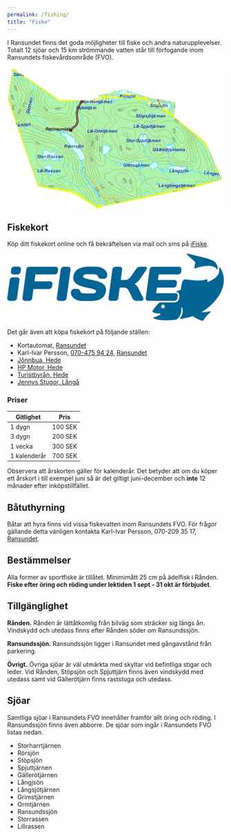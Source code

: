 ```yaml
---
permalink: /fishing/
title: "Fiske"
---
```


I Ransundet finns det goda möjligheter till fiske och andra naturupplevelser. Totalt 12 sjöar och 15 km strömmande vatten står till förfogande inom Ransundets fiskevårdsområde (FVO).

[ ![FVO](https://github.com/cjbackman/ransundet.nu/raw/gh-pages/assets/images/fvo_karta.png) ](https://github.com/cjbackman/ransundet.nu/raw/gh-pages/assets/images/fvo_karta.png)

## Fiskekort

Köp ditt fiskekort online och få bekräftelsen via mail och sms på [iFiske](https://www.ifiske.se/fiskekort-ransundssjon-storrassen-mfl.htm).

[ ![iFiske](https://github.com/cjbackman/ransundet.nu/raw/gh-pages/assets/images/ifiske.png) ](https://www.ifiske.se/fiskekort-ransundssjon-storrassen-mfl.htm)

Det går även att köpa fiskekort på följande ställen:

- Kortautomat, [Ransundet](https://goo.gl/maps/RoQYGQepDzytngEL8)
- Karl-Ivar Persson, [070-475 94 24](tel:+46704759424), [Ransundet](https://goo.gl/maps/tJ22soxXNKhotreW8)
- [Jônnbua, Hede](https://www.jonnbua.se/)
- [HP Motor, Hede](http://www.hp-motor.se/)
- [Turistbyrån, Hede](https://www.facebook.com/sonfjalletnaturochkultur/)
- [Jennys Stugor, Långå](http://www.jennysstugor.se/sommar/sv/index.html)

### Priser

| Gitlighet    | Pris    |
| ------------ | ------- |
| 1 dygn       | 100 SEK |
| 3 dygn       | 200 SEK |
| 1 vecka      | 300 SEK |
| 1 kalenderår | 700 SEK |

Observera att årskorten gäller för kalenderår. Det betyder att om du köper ett årskort i till exempel juni så är det giltigt juni-december och **inte** 12 månader efter inköpstillfället.

## Båtuthyrning

Båtar att hyra finns vid vissa fiskevatten inom Ransundets FVO. För frågor gällande detta vänligen kontakta Karl-Ivar Persson, 070-209 35 17, [Ransundet](https://goo.gl/maps/tJ22soxXNKhotreW8).

## Bestämmelser

Alla former av sportfiske är tillåtet. Minimimått 25 cm på ädelfisk i Rånden. **Fiske efter öring och röding under lektiden 1 sept - 31 okt är förbjudet**.

## Tillgänglighet

**Rånden.** Rånden är lättåtkomlig från bilväg som sträcker sig längs ån. Vindskydd och utedass finns efter Rånden söder om Ransundssjön.

**Ransundssjön.** Ransundssjön ligger i Ransundet med gångavstånd från parkering.

**Övrigt.** Övriga sjöar är väl utmärkta med skyltar vid befintliga stigar och leder. Vid Rånden, Stöpsjön och Spjuttjärn finns även vindskydd med utedass samt vid Gällerötjärn finns raststuga och utedass.

## Sjöar

Samtliga sjöar i Ransundets FVO innehåller framför allt öring och röding. I Ransundssjön finns även abborre. De sjöar som ingår i Ransundets FVO listas nedan.

- Storharrtjärnen
- Rörsjön
- Stöpsjön
- Spjuttjärnen
- Gällerötjärnen
- Långjsön
- Långsjötjärnen
- Grimstjärnen
- Ormtjärnen
- Ransundssjön
- Storrassen
- Lillrassen
